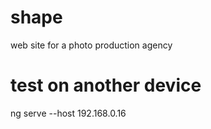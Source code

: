 # shape
web site for a photo production agency

# test on another device
ng serve --host 192.168.0.16
